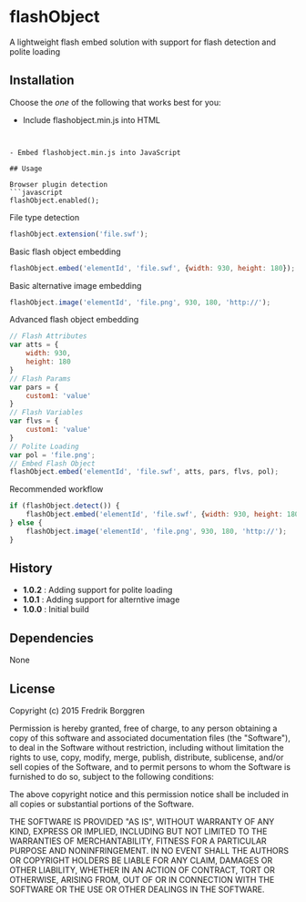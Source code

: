 # flashObject

A lightweight flash embed solution with support for flash detection and polite loading

## Installation

Choose the *one* of the following that works best for you:

- Include flashobject.min.js into HTML
    ```html
<script type="text/javascript" src="flashobject.min.js"></script>
```

- Embed flashobject.min.js into JavaScript

## Usage

Browser plugin detection
```javascript
flashObject.enabled();
```

File type detection
```javascript
flashObject.extension('file.swf');
```

Basic flash object embedding
```javascript
flashObject.embed('elementId', 'file.swf', {width: 930, height: 180});
```

Basic alternative image embedding
```javascript
flashObject.image('elementId', 'file.png', 930, 180, 'http://');
```

Advanced flash object embedding
```javascript
// Flash Attributes
var atts = {
    width: 930,
    height: 180
}
// Flash Params
var pars = {
    custom1: 'value'
}
// Flash Variables
var flvs = {
    custom1: 'value'
}
// Polite Loading
var pol = 'file.png';
// Embed Flash Object
flashObject.embed('elementId', 'file.swf', atts, pars, flvs, pol);
```

Recommended workflow
```javascript
if (flashObject.detect()) {
    flashObject.embed('elementId', 'file.swf', {width: 930, height: 180});
} else {
    flashObject.image('elementId', 'file.png', 930, 180, 'http://');
}
```

## History

* __1.0.2__ : Adding support for polite loading
* __1.0.1__ : Adding support for alterntive image
* __1.0.0__ : Initial build

## Dependencies

None

## License

Copyright (c) 2015 Fredrik Borggren

Permission is hereby granted, free of charge, to any person obtaining a copy of this software and associated documentation files (the "Software"), to deal in the Software without restriction, including without limitation the rights to use, copy, modify, merge, publish, distribute, sublicense, and/or sell copies of the Software, and to permit persons to whom the Software is furnished to do so, subject to the following conditions:

The above copyright notice and this permission notice shall be included in all copies or substantial portions of the Software.

THE SOFTWARE IS PROVIDED "AS IS", WITHOUT WARRANTY OF ANY KIND, EXPRESS OR IMPLIED, INCLUDING BUT NOT LIMITED TO THE WARRANTIES OF MERCHANTABILITY, FITNESS FOR A PARTICULAR PURPOSE AND NONINFRINGEMENT. IN NO EVENT SHALL THE AUTHORS OR COPYRIGHT HOLDERS BE LIABLE FOR ANY CLAIM, DAMAGES OR OTHER LIABILITY, WHETHER IN AN ACTION OF CONTRACT, TORT OR OTHERWISE, ARISING FROM, OUT OF OR IN CONNECTION WITH THE SOFTWARE OR THE USE OR OTHER DEALINGS IN THE SOFTWARE.
